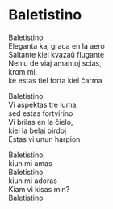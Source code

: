 <!-- Baletistino :: 2024-03-17 12:43:00 -->

# Baletistino

Baletistino,  
Eleganta kaj graca en la aero  
Saltante kiel kvazaŭ flugante  
Neniu de viaj amantoj scias,  
krom mi,  
ke estas tiel forta kiel ĉarma  

Baletistino,  
Vi aspektas tre luma,  
sed estas fortvirino  
Vi brilas en la ĉielo,  
kiel la belaj birdoj  
Estas vi unun harpion  

Baletistino,  
kiun mi amas  
Baletistino,  
kiun mi adoras  
Kiam vi kisas min?  
Baletistino  
